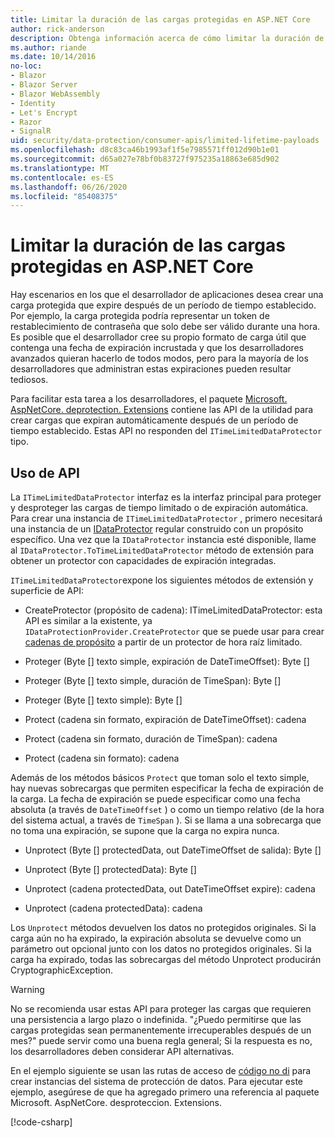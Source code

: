 ```yaml
---
title: Limitar la duración de las cargas protegidas en ASP.NET Core
author: rick-anderson
description: Obtenga información acerca de cómo limitar la duración de una carga protegida mediante las API de protección de datos de ASP.NET Core.
ms.author: riande
ms.date: 10/14/2016
no-loc:
- Blazor
- Blazor Server
- Blazor WebAssembly
- Identity
- Let's Encrypt
- Razor
- SignalR
uid: security/data-protection/consumer-apis/limited-lifetime-payloads
ms.openlocfilehash: d8c83ca46b1993af1f5e7985571ff012d90b1e01
ms.sourcegitcommit: d65a027e78bf0b83727f975235a18863e685d902
ms.translationtype: MT
ms.contentlocale: es-ES
ms.lasthandoff: 06/26/2020
ms.locfileid: "85408375"
---
```

# <a name="limit-the-lifetime-of-protected-payloads-in-aspnet-core"></a>Limitar la duración de las cargas protegidas en ASP.NET Core

Hay escenarios en los que el desarrollador de aplicaciones desea crear una carga protegida que expire después de un período de tiempo establecido. Por ejemplo, la carga protegida podría representar un token de restablecimiento de contraseña que solo debe ser válido durante una hora. Es posible que el desarrollador cree su propio formato de carga útil que contenga una fecha de expiración incrustada y que los desarrolladores avanzados quieran hacerlo de todos modos, pero para la mayoría de los desarrolladores que administran estas expiraciones pueden resultar tediosos.

Para facilitar esta tarea a los desarrolladores, el paquete [Microsoft. AspNetCore. deprotection. Extensions](https://www.nuget.org/packages/Microsoft.AspNetCore.DataProtection.Extensions/) contiene las API de la utilidad para crear cargas que expiran automáticamente después de un período de tiempo establecido. Estas API no responden del `ITimeLimitedDataProtector` tipo.

## <a name="api-usage"></a>Uso de API

La `ITimeLimitedDataProtector` interfaz es la interfaz principal para proteger y desproteger las cargas de tiempo limitado o de expiración automática. Para crear una instancia de `ITimeLimitedDataProtector` , primero necesitará una instancia de un [IDataProtector](xref:security/data-protection/consumer-apis/overview) regular construido con un propósito específico. Una vez que la `IDataProtector` instancia esté disponible, llame al `IDataProtector.ToTimeLimitedDataProtector` método de extensión para obtener un protector con capacidades de expiración integradas.

`ITimeLimitedDataProtector`expone los siguientes métodos de extensión y superficie de API:

* CreateProtector (propósito de cadena): ITimeLimitedDataProtector: esta API es similar a la existente, ya `IDataProtectionProvider.CreateProtector` que se puede usar para crear [cadenas de propósito](xref:security/data-protection/consumer-apis/purpose-strings) a partir de un protector de hora raíz limitado.

* Proteger (Byte [] texto simple, expiración de DateTimeOffset): Byte []

* Proteger (Byte [] texto simple, duración de TimeSpan): Byte []

* Proteger (Byte [] texto simple): Byte []

* Protect (cadena sin formato, expiración de DateTimeOffset): cadena

* Protect (cadena sin formato, duración de TimeSpan): cadena

* Protect (cadena sin formato): cadena

Además de los métodos básicos `Protect` que toman solo el texto simple, hay nuevas sobrecargas que permiten especificar la fecha de expiración de la carga. La fecha de expiración se puede especificar como una fecha absoluta (a través de `DateTimeOffset` ) o como un tiempo relativo (de la hora del sistema actual, a través de `TimeSpan` ). Si se llama a una sobrecarga que no toma una expiración, se supone que la carga no expira nunca.

* Unprotect (Byte [] protectedData, out DateTimeOffset de salida): Byte []

* Unprotect (Byte [] protectedData): Byte []

* Unprotect (cadena protectedData, out DateTimeOffset expire): cadena

* Unprotect (cadena protectedData): cadena

Los `Unprotect` métodos devuelven los datos no protegidos originales. Si la carga aún no ha expirado, la expiración absoluta se devuelve como un parámetro out opcional junto con los datos no protegidos originales. Si la carga ha expirado, todas las sobrecargas del método Unprotect producirán CryptographicException.

>[!WARNING]
> No se recomienda usar estas API para proteger las cargas que requieren una persistencia a largo plazo o indefinida. "¿Puedo permitirse que las cargas protegidas sean permanentemente irrecuperables después de un mes?" puede servir como una buena regla general; Si la respuesta es no, los desarrolladores deben considerar API alternativas.

En el ejemplo siguiente se usan las rutas de acceso de [código no di](xref:security/data-protection/configuration/non-di-scenarios) para crear instancias del sistema de protección de datos. Para ejecutar este ejemplo, asegúrese de que ha agregado primero una referencia al paquete Microsoft. AspNetCore. desproteccion. Extensions.

[!code-csharp[](limited-lifetime-payloads/samples/limitedlifetimepayloads.cs)]
